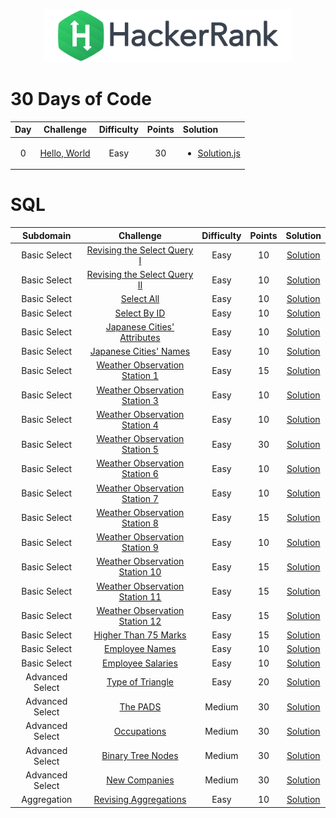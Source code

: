 <p align="center">
    <a href="https://www.hackerrank.com/DavidODW">
        <img height=85 src="hackerrank.svg">
    </a>
</p>

# 30 Days of Code

| Day |                              Challenge                               | Difficulty | Points | Solution                                                                                       |
| :-: | :------------------------------------------------------------------: | :--------: | :----: | :--------------------------------------------------------------------------------------------- |
|  0  | [Hello, World](https://www.hackerrank.com/challenges/30-hello-world) |    Easy    |   30   | <ul><li>[Solution.js](30%20Days%20Of%20Code/Day%2000%20-%20Hello,%20World/day-00.js)</li></ul> |

# SQL

|    Subdomain    |                                                Challenge                                                | Difficulty | Points |                                 Solution                                 |
| :-------------: | :-----------------------------------------------------------------------------------------------------: | :--------: | :----: | :----------------------------------------------------------------------: |
|  Basic Select   |     [Revising the Select Query I](https://www.hackerrank.com/challenges/revising-the-select-query)      |    Easy    |   10   |       [Solution](SQL/Basic%20Select/revising-the-select-query.sql)       |
|  Basic Select   |    [Revising the Select Query II](https://www.hackerrank.com/challenges/revising-the-select-query-2)    |    Easy    |   10   |      [Solution](SQL/Basic%20Select/revising-the-select-query-2.sql)      |
|  Basic Select   |                   [Select All](https://www.hackerrank.com/challenges/select-all-sql)                    |    Easy    |   10   |              [Solution](SQL/Basic%20Select/select-all.sql)               |
|  Basic Select   |                   [Select By ID](https://www.hackerrank.com/challenges/select-by-id)                    |    Easy    |   10   |             [Solution](SQL/Basic%20Select/select-by-id.sql)              |
|  Basic Select   |     [Japanese Cities' Attributes](https://www.hackerrank.com/challenges/japanese-cities-attributes)     |    Easy    |   10   |      [Solution](SQL/Basic%20Select/japanese-cities-attributes.sql)       |
|  Basic Select   |          [Japanese Cities' Names](https://www.hackerrank.com/challenges/japanese-cities-name)           |    Easy    |   10   |         [Solution](SQL/Basic%20Select/japanese-cities-name.sql)          |
|  Basic Select   |  [Weather Observation Station 1](https://www.hackerrank.com/challenges/weather-observation-station-1)   |    Easy    |   15   |     [Solution](SQL/Basic%20Select/weather-observation-station-1.sql)     |
|  Basic Select   |  [Weather Observation Station 3](https://www.hackerrank.com/challenges/weather-observation-station-3)   |    Easy    |   10   |     [Solution](SQL/Basic%20Select/weather-observation-station-3.sql)     |
|  Basic Select   |  [Weather Observation Station 4](https://www.hackerrank.com/challenges/weather-observation-station-4)   |    Easy    |   10   |     [Solution](SQL/Basic%20Select/weather-observation-station-4.sql)     |
|  Basic Select   |  [Weather Observation Station 5](https://www.hackerrank.com/challenges/weather-observation-station-5)   |    Easy    |   30   |     [Solution](SQL/Basic%20Select/weather-observation-station-5.sql)     |
|  Basic Select   |  [Weather Observation Station 6](https://www.hackerrank.com/challenges/weather-observation-station-6)   |    Easy    |   10   |     [Solution](SQL/Basic%20Select/weather-observation-station-6.sql)     |
|  Basic Select   |  [Weather Observation Station 7](https://www.hackerrank.com/challenges/weather-observation-station-7)   |    Easy    |   10   |     [Solution](SQL/Basic%20Select/weather-observation-station-7.sql)     |
|  Basic Select   |  [Weather Observation Station 8](https://www.hackerrank.com/challenges/weather-observation-station-8)   |    Easy    |   15   |     [Solution](SQL/Basic%20Select/weather-observation-station-8.sql)     |
|  Basic Select   |  [Weather Observation Station 9](https://www.hackerrank.com/challenges/weather-observation-station-9)   |    Easy    |   10   |     [Solution](SQL/Basic%20Select/weather-observation-station-9.sql)     |
|  Basic Select   | [Weather Observation Station 10](https://www.hackerrank.com/challenges/weather-observation-station-10)  |    Easy    |   15   |    [Solution](SQL/Basic%20Select/weather-observation-station-10.sql)     |
|  Basic Select   | [Weather Observation Station 11](https://www.hackerrank.com/challenges/weather-observation-station-11)  |    Easy    |   15   |    [Solution](SQL/Basic%20Select/weather-observation-station-11.sql)     |
|  Basic Select   | [Weather Observation Station 12](https://www.hackerrank.com/challenges/weather-observation-station-12)  |    Easy    |   15   |    [Solution](SQL/Basic%20Select/weather-observation-station-12.sql)     |
|  Basic Select   |            [Higher Than 75 Marks](https://www.hackerrank.com/challenges/more-than-75-marks)             |    Easy    |   15   |          [Solution](SQL/Basic%20Select/more-than-75-marks.sql)           |
|  Basic Select   |                [Employee Names](https://www.hackerrank.com/challenges/name-of-employees)                |    Easy    |   10   |           [Solution](SQL/Basic%20Select/name-of-employees.sql)           |
|  Basic Select   |             [Employee Salaries](https://www.hackerrank.com/challenges/salary-of-employees)              |    Easy    |   10   |          [Solution](SQL/Basic%20Select/salary-of-employees.sql)          |
| Advanced Select |             [Type of Triangle](https://www.hackerrank.com/challenges/what-type-of-triangle)             |    Easy    |   20   |       [Solution](SQL/Advanced%20Select/what-type-of-triangle.sql)        |
| Advanced Select |                       [The PADS](https://www.hackerrank.com/challenges/the-pads)                        |   Medium   |   30   |              [Solution](SQL/Advanced%20Select/the-pads.sql)              |
| Advanced Select |                    [Occupations](https://www.hackerrank.com/challenges/occupations)                     |   Medium   |   30   |            [Solution](SQL/Advanced%20Select/occupations.sql)             |
| Advanced Select |             [Binary Tree Nodes](https://www.hackerrank.com/challenges/binary-search-tree-1)             |   Medium   |   30   |        [Solution](SQL/Advanced%20Select/binary-search-tree-1.sql)        |
| Advanced Select |                   [New Companies](https://www.hackerrank.com/challenges/the-company)                    |   Medium   |   30   |            [Solution](SQL/Advanced%20Select/the-company.sql)             |
|   Aggregation   | [Revising Aggregations](https://www.hackerrank.com/challenges/revising-aggregations-the-count-function) |    Easy    |   10   | [Solution](SQL/Aggregation/revising-aggregations-the-count-function.sql) |

